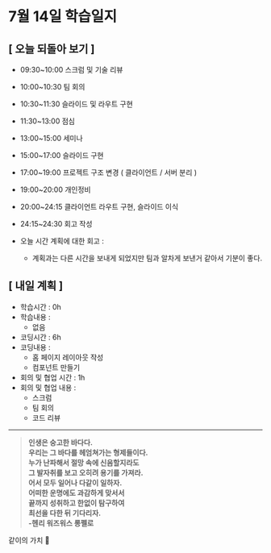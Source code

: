 # 7월 14일 학습일지

## [ 오늘 되돌아 보기 ]
 - 09:30~10:00 스크럼 및 기술 리뷰
 - 10:00~10:30 팀 회의
 - 10:30~11:30 슬라이드 및 라우트 구현
 - 11:30~13:00 점심
 - 13:00~15:00 세미나
 - 15:00~17:00 슬라이드 구현
 - 17:00~19:00 프로젝트 구조 변경 ( 클라이언트 / 서버 분리 )
 - 19:00~20:00 개인정비
 - 20:00~24:15 클라이언트 라우트 구현, 슬라이드 이식
 - 24:15~24:30 회고 작성

- 오늘 시간 계획에 대한 회고 : 
    * 계획과는 다른 시간을 보내게 되었지만 팀과 알차게 보낸거 같아서 기분이 좋다.
  
## [ 내일 계획 ]
- 학습시간 : 0h
- 학습내용 : 
    * 없음
- 코딩시간 : 6h
- 코딩내용 :
    * 홈 페이지 레이아웃 작성
    * 컴포넌트 만들기
- 회의 및 협업 시간 : 1h
- 회의 및 협업 내용 : 
  * 스크럼
  * 팀 회의
  * 코드 리뷰
        
* * *

>**인생은 숭고한 바다다.<br>우리는 그 바다를 헤엄쳐가는 형제들이다.<br>누가 난파해서 절망 속에 신음할지라도<br>그 발자취를 보고 오히려 용기를 가져라.<br>어서 모두 일어나 다같이 일하자.<br>어떠한 운명에도 과감하게 맞서서<br>끝까지 성취하고 한없이 탐구하여<br>최선을 다한 뒤 기다리자.<br>-헨리 워즈워스 롱펠로**

같이의 가치 🥰
